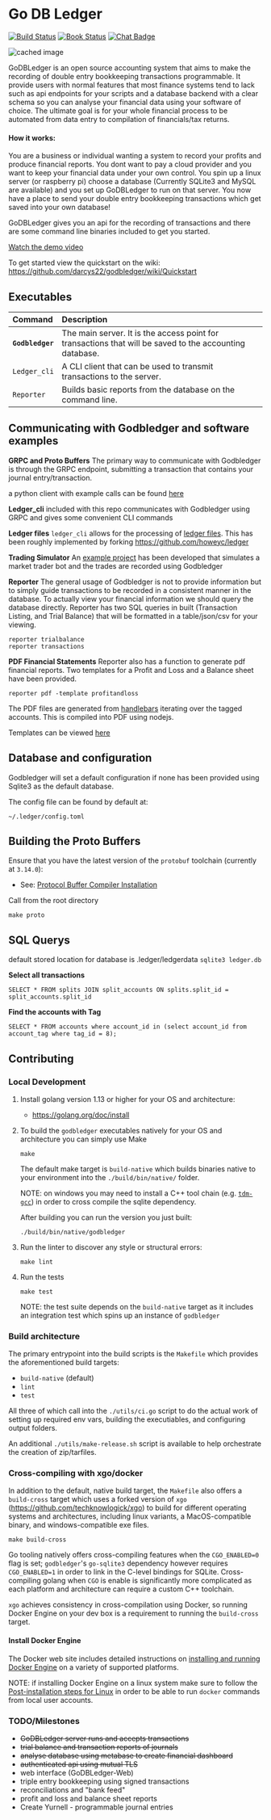 # Go DB Ledger

[![Build Status]][Build Link] [![Book Status]][Book Link] [![Chat Badge]][Chat Link]

[Build Status]: https://travis-ci.com/darcys22/godbledger.svg?branch=dev
[Build Link]: https://github.com/darcys22/godbledger/actions
[Chat Badge]: https://img.shields.io/badge/chat-discord-%237289da
[Chat Link]: https://discord.gg/xHFufYC
[Book Status]:https://img.shields.io/badge/user--docs-master-informational
[Book Link]: https://github.com/darcys22/godbledger/wiki

![cached image](http://www.plantuml.com/plantuml/proxy?src=https://raw.github.com/davidalpert/godbledger/readme-updates/src/doc/architecture.puml)

GoDBLedger is an open source accounting system that aims to make the recording of double entry bookkeeping transactions programmable. It provide users with normal features that most finance systems tend to lack such as api endpoints for your scripts and a database backend with a clear schema so you can analyse your financial data using your software of choice. The ultimate goal is for your whole financial process to be automated from data entry to compilation of financials/tax returns.


#### How it works:
You are a business or individual wanting a system to record your profits and produce financial reports. You dont want to pay a cloud provider and you want to keep your financial data under your own control. You spin up a linux server (or raspberry pi) choose a database (Currently SQLite3 and MySQL are available) and you set up GoDBLedger to run on that server. You now have a place to send your double entry bookkeeping transactions which get saved into your own database! 

GoDBLedger gives you an api for the recording of transactions and there are  some command line binaries included to get you started.

[Watch the demo video](https://youtu.be/svyw9EOZuuc)

To get started view the quickstart on the wiki:
https://github.com/darcys22/godbledger/wiki/Quickstart


## Executables

| Command| Description |
| :----------------- | :---------------------------------------------------------------------------------------------------------| 
| **`Godbledger`**    | The main server. It is the access point for transactions that will be saved to the accounting database. |
| `Ledger_cli`     | A CLI client that can be used to transmit transactions to the server.                             |
| `Reporter`      | Builds basic reports from the database on the command line.                                             |

## Communicating with Godbledger and software examples

**GRPC and Proto Buffers**
The primary way to communicate with Godbledger is through the GRPC endpoint, submitting a transaction that contains your journal entry/transaction.

a python client with example calls can be found [here](https://github.com/darcys22/godbledger-pythonclient)

**Ledger_cli** included with this repo communicates with Godbledger using GRPC and gives some convenient CLI commands

**Ledger files** `ledger_cli` allows for the processing of [ledger files](https://www.ledger-cli.org/). This has been roughly implemented by forking https://github.com/howeyc/ledger

**Trading Simulator** 
An [example project](https://github.com/darcys22/Trading-Simulator) has been developed that simulates a market trader bot and the trades are recorded using Godbledger

**Reporter**
The general usage of Godbledger is not to provide information but to simply guide transactions to be recorded in a consistent manner in the database. To actually view your financial information we should query the database directly. Reporter has two SQL queries in built (Transaction Listing, and Trial Balance) that will be formatted in a table/json/csv for your viewing.

```
reporter trialbalance
reporter transactions
```

**PDF Financial Statements**
Reporter also has a function to generate pdf financial reports. Two templates for a Profit and Loss and a Balance sheet have been provided.

```
reporter pdf -template profitandloss
```

The PDF files are generated from [handlebars](https://handlebarsjs.com/) iterating over the tagged accounts. This is compiled into PDF using nodejs.

Templates can be viewed [here](https://github.com/darcys22/pdf-generator)

## Database and configuration

Godbledger will set a default configuration if none has been provided using Sqlite3 as the default database.

The config file can be found by default at:
```
~/.ledger/config.toml
```

## Building the Proto Buffers
Ensure that you have the latest version of the `protobuf` toolchain (currently at `3.14.0`):

- See: [Protocol Buffer Compiler Installation](https://grpc.io/docs/protoc-installation/)

Call from the root directory
```
make proto
```

## SQL Querys
default stored location for database is .ledger/ledgerdata `sqlite3 ledger.db`

**Select all transactions**
```
SELECT * FROM splits JOIN split_accounts ON splits.split_id = split_accounts.split_id

```

**Find the accounts with Tag**
```
SELECT * FROM accounts where account_id in (select account_id from account_tag where tag_id = 8);

```

## Contributing

### Local Development

1. Install golang version 1.13 or higher for your OS and architecture:

    - https://golang.org/doc/install

1. To build the `godbledger` executables natively for your OS and architecture you can simply use Make

    ```
    make
    ```

    The default make target is `build-native` which builds binaries native to your environment into the `./build/bin/native/` folder.

    NOTE: on windows you may need to install a C++ tool chain (e.g. [`tdm-gcc`](https://jmeubank.github.io/tdm-gcc/)) in order to cross compile the sqlite dependency.

    After building you can run the version you just built:

    ```
    ./build/bin/native/godbledger
    ```

1. Run the linter to discover any style or structural errors:

    ```
    make lint
    ```

1. Run the tests
   
    ```
    make test
    ```

    NOTE: the test suite depends on the `build-native` target as it includes an integration test which spins up an instance of `godbledger`

### Build architecture

The primary entrypoint into the build scripts is the `Makefile` which provides the aforementioned build targets:
- `build-native` (default)
- `lint`
- `test`

All three of which call into the `./utils/ci.go` script to do the actual work of setting up required env vars, building the executiables, and configuring output folders.

An additional `./utils/make-release.sh` script is available to help orchestrate the creation of zip/tarfiles.

### Cross-compiling with xgo/docker

In addition to the default, native build target, the `Makefile` also offers a `build-cross` target which uses a forked version of `xgo` (https://github.com/techknowlogick/xgo) to build for different operating systems and architectures, including linux variants, a MacOS-compatible binary, and windows-compatible exe files.

```
make build-cross
```

Go tooling natively offers cross-compiling features when the `CGO_ENABLED=0` flag is set; `godbledger`'s `go-sqlite3` dependency however requires `CGO_ENABLED=1` in order to link in the C-level bindings for SQLite.  Cross-compiling golang when `CGO` is enable is significantly more complicated as each platform and architecture can require a custom C++ toolchain.

`xgo` achieves consistency in cross-compilation using Docker, so running Docker Engine on your dev box is a requirement to running the `build-cross` target.

#### Install Docker Engine

The Docker web site includes detailed instructions on [installing and running Docker Engine](https://docs.docker.com/engine/install/) on a variety of supported platforms.

NOTE: if installing Docker Engine on a linux system make sure to follow the [Post-installation steps for Linux](https://docs.docker.com/engine/install/linux-postinstall/) in order to be able to run `docker` commands from local user accounts.

### TODO/Milestones
- ~~GoDBLedger server runs and accepts transactions~~
- ~~trial balance and transaction reports of journals~~
- ~~analyse database using metabase to create financial dashboard~~
- ~~authenticated api using mutual TLS~~
- web interface (GoDBLedger-Web)
- triple entry bookkeeping using signed transactions
- reconciliations and "bank feed"
- profit and loss and balance sheet reports
- Create Yurnell - programmable journal entries
